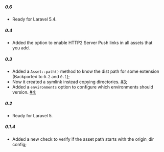 ##### 0.6

* Ready for Laravel 5.4.

##### 0.4

* Added the option to enable HTTP2 Server Push links in all assets that you add.

##### 0.3

* Added a `Asset::path()` method to know the dist path for some extension (Backported to `0.2` and `0.1`);
* Now it created a symlink instead copying directories. [#3](https://github.com/EscapeWork/laravel-asset-versioning/issues/3);
* Added a `environments` option to configure which environments should version. [#4](https://github.com/EscapeWork/laravel-asset-versioning/issues/4);

##### 0.2

* Ready for Laravel 5.

##### 0.1.4

* Added a new check to verify if the asset path starts with the origin_dir config;